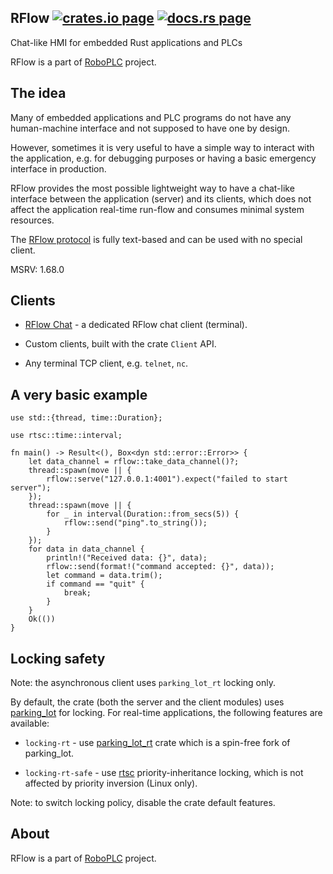 <h2>
  RFlow
  <a href="https://crates.io/crates/rflow"><img alt="crates.io page" src="https://img.shields.io/crates/v/rflow.svg"></img></a>
  <a href="https://docs.rs/rflow"><img alt="docs.rs page" src="https://docs.rs/rflow/badge.svg"></img></a>
</h2>

Chat-like HMI for embedded Rust applications and PLCs

RFlow is a part of [RoboPLC](https://www.roboplc.com) project.

## The idea

Many of embedded applications and PLC programs do not have any human-machine
interface and not supposed to have one by design.

However, sometimes it is very useful to have a simple way to interact with the
application, e.g. for debugging purposes or having a basic emergency interface
in production.

RFlow provides the most possible lightweight way to have a chat-like interface
between the application (server) and its clients, which does not affect the
application real-time run-flow and consumes minimal system resources.

The [RFlow protocol](https://github.com/roboplc/rflow/blob/main/protocol.md) is
fully text-based and can be used with no special client.

MSRV: 1.68.0

## Clients

* [RFlow Chat](https://crates.io/crates/rflow-chat) - a dedicated RFlow chat
  client (terminal).

* Custom clients, built with the crate `Client` API.

* Any terminal TCP client, e.g. `telnet`, `nc`.

## A very basic example

```rust,no_run
use std::{thread, time::Duration};

use rtsc::time::interval;

fn main() -> Result<(), Box<dyn std::error::Error>> {
    let data_channel = rflow::take_data_channel()?;
    thread::spawn(move || {
        rflow::serve("127.0.0.1:4001").expect("failed to start server");
    });
    thread::spawn(move || {
        for _ in interval(Duration::from_secs(5)) {
            rflow::send("ping".to_string());
        }
    });
    for data in data_channel {
        println!("Received data: {}", data);
        rflow::send(format!("command accepted: {}", data));
        let command = data.trim();
        if command == "quit" {
            break;
        }
    }
    Ok(())
}
```

## Locking safety

Note: the asynchronous client uses `parking_lot_rt` locking only.

By default, the crate (both the server and the client modules) uses
[parking_lot](https://crates.io/crates/parking_lot) for locking. For real-time
applications, the following features are available:

* `locking-rt` - use [parking_lot_rt](https://crates.io/crates/parking_lot_rt)
  crate which is a spin-free fork of parking_lot.

* `locking-rt-safe` - use [rtsc](https://crates.io/crates/rtsc)
  priority-inheritance locking, which is not affected by priority inversion
  (Linux only).

Note: to switch locking policy, disable the crate default features.

## About

RFlow is a part of [RoboPLC](https://www.roboplc.com/) project.
